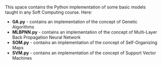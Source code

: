 This space contains the Python implementation of some basic models taught in any Soft Computing course. Here:

+ **GA.py** - contains an implementation of the concept of Genetic Algorithms
+ **MLBPNN.py** - contains an implementation of the concept of Multi-Layer Back Propagation Neural Network
+ **SOM.py** - contains an implementation of the concept of Self-Organizing Maps
+ **SVM.py** - contains an implementation of the concept of Support Vector Machines
